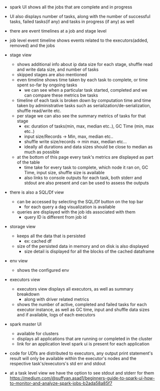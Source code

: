 - spark UI shows all the jobs that are complete and in progress
- UI also displays number of tasks, along with the number of successful tasks, failed tasks(if any) and tasks in progress (if any) as well
- there are event timelines at a job and stage level
- job level event timeline shows events related to the executors(added, removed) and the jobs

- stage view
	- shows additional info about ip data size for each stage, shuffle read and write data size, and number of tasks
	- skipped stages are also mentioned
	- even timeline shows time taken by each task to complete, or time spent so-far by ongoing tasks
		- we can see when a particular task started, completed and we can compare these metrics bw tasks
	- timeline of each task is broken down by computation time and time taken by administrative tasks such as serialization/de-serialization, shuffle read/write etc.
	- per stage we can also see the summary metrics of tasks for that stage
		- ex: duration of tasks(min, max, median etc..), GC Time (min, max etc..)
		- input size/Records -> Min, max, median etc..
		- shuffle write size/records -> min max, median etc...
		- ideally all durations and data sizes should be close to median as much as possible
	- at the bottom of this page every task's metrics are displayed as part of the table
		- time take for every task to complete, which node it ran on, GC Time, input size, shuffle size is available
		- also links to console outputs for each task, both stderr and stdout are also present and can be used to assess the outputs
- there is also a SQL/Df view
	- can be accessed by selecting the SQL/Df button on the top bar
		- for each query a dag visualization is available
	- queries are displayed with the job ids associated with them
		- query ID is different from job id
- storage view
	- keeps all the data that is persisted
		- ex: cached df
	- size of the persisted data in memory and on disk is also displayed
		- size detail is displayed for all the blocks of the cached dataframe
- env view
	- shows the configured env
- executors view
	- executors view displays all executors, as well as summary breakdown
		- along with driver related metrics
	- shows the number of active, completed and failed tasks for each executor instance, as well as GC time, input and shuffle data sizes and if available, logs of each executors
- spark master UI
	- available for clusters
	- displays all applications that are running or completed in the cluster
	- link for an application level spark ui is present for each application
- code for UDfs are distributed to executors, any output print statement's result will only be available within the executor's nodes and the respective task's/executors's std err and stdout
- at a task level view we have the option to see stdout and stderr for them
https://medium.com/@suffyan.asad1/beginners-guide-to-spark-ui-how-to-monitor-and-analyze-spark-jobs-b2ada58a85f7